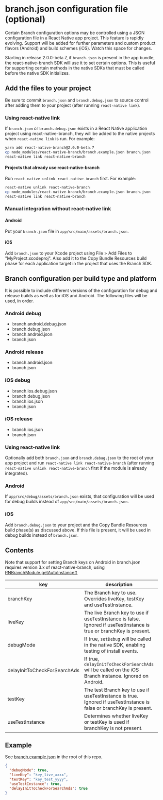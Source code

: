 # branch.json configuration file (optional)

Certain Branch configuration options may be controlled using a JSON configuration file
in a React Native app project. This feature is rapidly evolving. Support will be added
for further parameters and custom product flavors (Android) and build schemes (iOS).
Watch this space for changes.

Starting in release 2.0.0-beta.7, if `branch.json` is present in the app bundle, the
react-native-branch SDK will use it to set certain options. This is useful for supporting
certain methods in the native SDKs that must be called before the native SDK initializes.

## Add the files to your project

Be sure to commit `branch.json` and `branch.debug.json` to source control after adding
them to your project (after running `react-native link`).

### Using react-native link

If `branch.json` or `branch.debug.json` exists in a React Native application project
using react-native-branch, they will be added to the native projects when `react-native link`
is run. For example:

```bash
yarn add react-native-branch@2.0.0-beta.7
cp node_modules/react-native-branch/branch.example.json branch.json
react-native link react-native-branch
```

#### Projects that already use react-native-branch

Run `react-native unlink react-native-branch` first. For example:

```bash
react-native unlink react-native-branch
cp node_modules/react-native-branch/branch.example.json branch.json
react-native link react-native-branch
```

### Manual integration without react-native link

#### Android

Put your `branch.json` file in `app/src/main/assets/branch.json`.

#### iOS

Add `branch.json` to your Xcode project using File > Add Files to "MyProject.xcodeproj".
Also add it to the Copy Bundle Resources build phase for each application target in
the project that uses the Branch SDK.

## Branch configuration per build type and platform

It is possible to include different versions of the configuration for debug and release
builds as well as for iOS and Android. The following files will be used, in order.

### Android debug
- branch.android.debug.json
- branch.debug.json
- branch.android.json
- branch.json

### Android release
- branch.android.json
- branch.json

### iOS debug
- branch.ios.debug.json
- branch.debug.json
- branch.ios.json
- branch.json

### iOS release
- branch.ios.json
- branch.json

### Using react-native link

Optionally add both `branch.json` and `branch.debug.json` to the root of your app
project and run `react-native link react-native-branch` (after running `react-native unlink react-native-branch` first if the module is already integrated).

### Android

If `app/src/debug/assets/branch.json` exists, that configuration will be used for
debug builds instead of `app/src/main/assets/branch.json`.

### iOS

Add `branch.debug.json` to your project and the Copy Bundle Resources build phase(s)
as discussed above. If this file is present, it will be used in debug builds instead
of `branch.json`.

## Contents

Note that support for setting Branch keys on Android in branch.json requires
version 3.x of react-native-branch, using [RNBranchModule.getAutoInstance()](../README.md#updating-from-an-earlier-version-or-starting-with-v300)

|key|description|type|
|---|---|---|
|branchKey|The Branch key to use. Overrides liveKey, testKey and useTestInstance.|String|
|liveKey|The live Branch key to use if useTestInstance is false. Ignored if useTestInstance is true or branchKey is present.|String|
|debugMode|If true, `setDebug` will be called in the native SDK, enabling testing of install events.|Boolean|
|delayInitToCheckForSearchAds|If true, `delayInitToCheckForSearchAds` will be called on the iOS Branch instance. Ignored on Android.|Boolean|
|testKey|The test Branch key to use if useTestInstance is true. Ignored if useTestInstance is false or branchKey is present.|String|
|useTestInstance|Determines whether liveKey or testKey is used if branchKey is not present.|Boolean|

## Example

See [branch.example.json](https://github.com/BranchMetrics/react-native-branch-deep-linking-attribution/blob/master/branch.example.json) in the root of this repo.

```json
{
  "debugMode": true,
  "liveKey": "key_live_xxxx",
  "testKey": "key_test_yyyy",
  "useTestInstance": true,
  "delayInitToCheckForSearchAds": true
}
```
